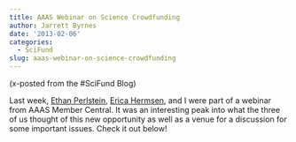 ```yaml
---
title: AAAS Webinar on Science Crowdfunding
author: Jarrett Byrnes
date: '2013-02-06'
categories:
  - SciFund
slug: aaas-webinar-on-science-crowdfunding
---
```


(x-posted from the #SciFund Blog)

Last week, [Ethan Perlstein](http://www.perlsteinlab.com/), [Erica Hermsen](http://www.antiochne.edu/centerfortropicalecology/students/hermsen/), and I were part of a webinar from AAAS Member Central.  It was an interesting peak into what the three of us thought of this new opportunity as well as a venue for a discussion for some important issues.  Check it out below!
